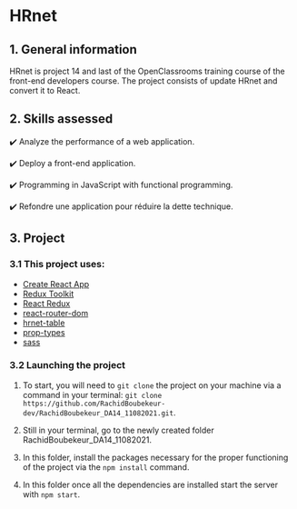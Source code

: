 # HRnet

## 1. General information

HRnet is project 14 and last of the OpenClassrooms training course of the front-end developers course.
The project consists of update HRnet and convert it to React.

## 2. Skills assessed

✔️ Analyze the performance of a web application.

✔️ Deploy a front-end application.

✔️ Programming in JavaScript with functional programming.

✔️ Refondre une application pour réduire la dette technique.

## 3. Project

### 3.1 This project uses:

-   [Create React App](https://create-react-app.dev/)
-   [Redux Toolkit](https://redux-toolkit.js.org/)
-   [React Redux](https://react-redux.js.org/)
-   [react-router-dom](https://reactrouter.com/web/guides/quick-start)
-   [hrnet-table](https://github.com/RachidBoubekeur-dev/hrnet-table)
-   [prop-types](https://www.npmjs.com/package/prop-types)
-   [sass](https://sass-lang.com/)

### 3.2 Launching the project

1. To start, you will need to `git clone` the project on your machine via a command in your terminal: `git clone https://github.com/RachidBoubekeur-dev/RachidBoubekeur_DA14_11082021.git`.

2. Still in your terminal, go to the newly created folder RachidBoubekeur_DA14_11082021.

3. In this folder, install the packages necessary for the proper functioning of the project via the `npm install` command.

4. In this folder once all the dependencies are installed start the server with `npm start`.
